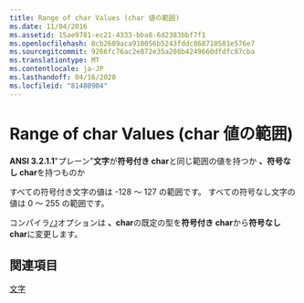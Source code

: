 ```yaml
---
title: Range of char Values (char 値の範囲)
ms.date: 11/04/2016
ms.assetid: 15ae9781-ec21-4333-bba8-6d2383bbf7f1
ms.openlocfilehash: 8cb2609aca910056b5243fddc868710581e576e7
ms.sourcegitcommit: 9266fc76ac2e872e35a208b4249660dfdfc87cba
ms.translationtype: MT
ms.contentlocale: ja-JP
ms.lasthandoff: 04/16/2020
ms.locfileid: "81480904"
---
```

# <a name="range-of-char-values"></a>Range of char Values (char 値の範囲)

**ANSI 3.2.1.1**"プレーン"**文字**が**符号付き char**と同じ範囲の値を持つか **、符号なし char**を持つものか

すべての符号付き文字の値は -128 ～ 127 の範囲です。 すべての符号なし文字の値は 0 ～ 255 の範囲です。

コンパイラ[`/J`](../build/reference/j-default-char-type-is-unsigned.md)オプションは **、char**の既定の型を**符号付き char**から**符号なし char**に変更します。

## <a name="see-also"></a>関連項目

[文字](../c-language/characters.md)
